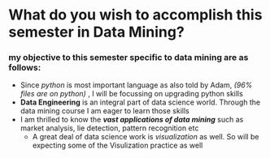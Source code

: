 # What do you wish to accomplish this semester in Data Mining?
### my objective to this semester specific to data mining are as follows: 
- Since *python* is most important language as also told by Adam, *(96% files are on python)* , I will be focussing on upgrading python skills
- **Data Engineering** is an integral part of data science world. Through the data mining course I am eager to learn those skills 
- I am thrilled to know the ***vast applications of data mining*** such as market analysis, lie detection, pattern recognition etc
    - A great deal of data science work is *visualization* as well. So will be expecting some of the Visulization practice as well
